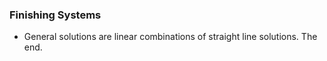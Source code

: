 ### Finishing Systems
- General solutions are linear combinations of straight line solutions. The end.